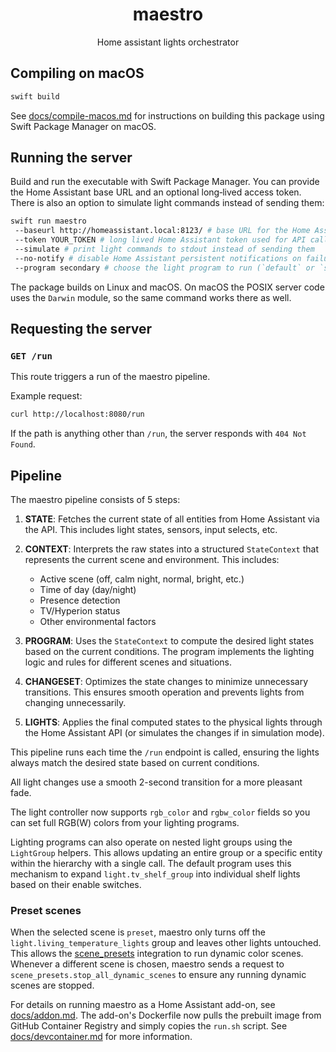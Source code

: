 <div align="center">
<h1>maestro</h1>
Home assistant lights orchestrator
</div>

## Compiling on macOS

```sh
swift build
```

See [docs/compile-macos.md](docs/compile-macos.md) for instructions on building
this package using Swift Package Manager on macOS.

## Running the server

Build and run the executable with Swift Package Manager. You can provide the
Home Assistant base URL and an optional long‑lived access token. There is also
an option to simulate light commands instead of sending them:

```sh
swift run maestro
 --baseurl http://homeassistant.local:8123/ # base URL for the Home Assistant instance. The default is `http://homeassistant.local:8123/`
 --token YOUR_TOKEN # long lived Home Assistant token used for API calls
 --simulate # print light commands to stdout instead of sending them
 --no-notify # disable Home Assistant persistent notifications on failures
 --program secondary # choose the light program to run (`default` or `secondary`)
```

The package builds on Linux and macOS. On macOS the POSIX server code uses the
`Darwin` module, so the same command works there as well.

## Requesting the server

### `GET /run`

This route triggers a run of the maestro pipeline.

Example request:

```bash
curl http://localhost:8080/run
```

If the path is anything other than `/run`, the server responds with `404 Not
Found`.

## Pipeline

The maestro pipeline consists of 5 steps:

1. **STATE**: Fetches the current state of all entities from Home Assistant via the API. This includes light states, sensors, input selects, etc.

2. **CONTEXT**: Interprets the raw states into a structured `StateContext` that represents the current scene and environment. This includes:
   - Active scene (off, calm night, normal, bright, etc.)
   - Time of day (day/night)
   - Presence detection
   - TV/Hyperion status
   - Other environmental factors

3. **PROGRAM**: Uses the `StateContext` to compute the desired light states based on the current conditions. The program implements the lighting logic and rules for different scenes and situations.

4. **CHANGESET**: Optimizes the state changes to minimize unnecessary transitions. This ensures smooth operation and prevents lights from changing unnecessarily.

5. **LIGHTS**: Applies the final computed states to the physical lights through the Home Assistant API (or simulates the changes if in simulation mode).

This pipeline runs each time the `/run` endpoint is called, ensuring the lights always match the desired state based on current conditions.

All light changes use a smooth 2-second transition for a more pleasant fade.

The light controller now supports `rgb_color` and `rgbw_color` fields so you can
set full RGB(W) colors from your lighting programs.

Lighting programs can also operate on nested light groups using the
`LightGroup` helpers. This allows updating an entire group or a specific
entity within the hierarchy with a single call. The default program uses this
mechanism to expand `light.tv_shelf_group` into individual shelf lights based on
their enable switches.

### Preset scenes

When the selected scene is `preset`, maestro only turns off the `light.living_temperature_lights` group and leaves other lights untouched. This allows the [scene_presets](https://github.com/Hypfer/hass-scene_presets) integration to run dynamic color scenes. Whenever a different scene is chosen, maestro sends a request to `scene_presets.stop_all_dynamic_scenes` to ensure any running dynamic scenes are stopped.

For details on running maestro as a Home Assistant add-on, see [docs/addon.md](docs/addon.md).
The add-on's Dockerfile now pulls the prebuilt image from GitHub Container Registry
and simply copies the `run.sh` script. See [docs/devcontainer.md](docs/devcontainer.md)
for more information.

